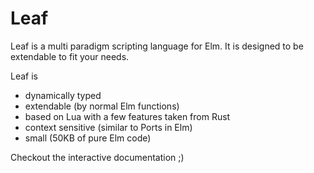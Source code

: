# Leaf

Leaf is a multi paradigm scripting language for Elm. It is designed to be extendable to fit your needs.

Leaf is
* dynamically typed
* extendable (by normal Elm functions)
* based on Lua with a few features taken from Rust
* context sensitive (similar to Ports in Elm)
* small (50KB of pure Elm code)

Checkout the interactive documentation ;)